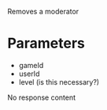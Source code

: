 Removes a moderator

# Parameters
- gameId
- userId
- level (is this necessary?)

No response content